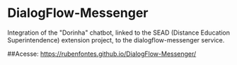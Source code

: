 # DialogFlow-Messenger
Integration of the "Dorinha" chatbot, linked to the SEAD (Distance Education Superintendence) extension project, to the dialogflow-messenger service.

##Acesse: https://rubenfontes.github.io/DialogFlow-Messenger/
